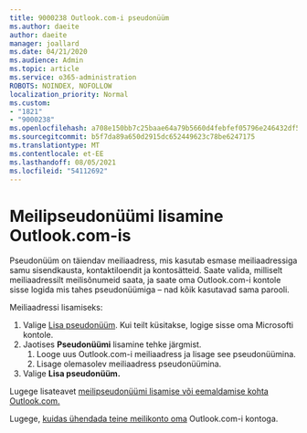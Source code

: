 ```yaml
---
title: 9000238 Outlook.com-i pseudonüüm
ms.author: daeite
author: daeite
manager: joallard
ms.date: 04/21/2020
ms.audience: Admin
ms.topic: article
ms.service: o365-administration
ROBOTS: NOINDEX, NOFOLLOW
localization_priority: Normal
ms.custom:
- "1821"
- "9000238"
ms.openlocfilehash: a708e150bb7c25baae64a79b5660d4febfef05796e246432df57e0ce5cfaa2bd
ms.sourcegitcommit: b5f7da89a650d2915dc652449623c78be6247175
ms.translationtype: MT
ms.contentlocale: et-EE
ms.lasthandoff: 08/05/2021
ms.locfileid: "54112692"
---
```

# <a name="add-an-email-alias-in-outlookcom"></a>Meilipseudonüümi lisamine Outlook.com-is

Pseudonüüm on täiendav meiliaadress, mis kasutab esmase meiliaadressiga samu sisendkausta, kontaktiloendit ja kontosätteid. Saate valida, milliselt meiliaadressilt meilisõnumeid saata, ja saate oma Outlook.com-i kontole sisse logida mis tahes pseudonüümiga – nad kõik kasutavad sama parooli.

Meiliaadressi lisamiseks:

1. Valige [Lisa pseudonüüm](https://go.microsoft.com/fwlink/p/?linkid=864833). Kui teilt küsitakse, logige sisse oma Microsofti kontole.
2. Jaotises **Pseudonüümi** lisamine tehke järgmist.
    1. Looge uus Outlook.com-i meiliaadress ja lisage see pseudonüümina.
    2. Lisage olemasolev meiliaadress pseudonüümina.
3. Valige **Lisa pseudonüüm.**

Lugege lisateavet [meilipseudonüümi lisamise või eemaldamise kohta Outlook.com.](https://support.office.com/article/459b1989-356d-40fa-a689-8f285b13f1f2?wt.mc_id=Office_Outlook_com_Alchemy)  

Lugege, [kuidas ühendada teine meilikonto oma](https://support.office.com/article/c5224df4-5885-4e79-91ba-523aa743f0ba?wt.mc_id=Office_Outlook_com_Alchemy) Outlook.com-i kontoga.